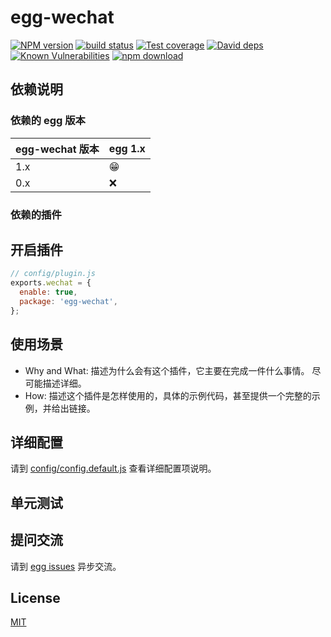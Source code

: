 # egg-wechat

[![NPM version][npm-image]][npm-url]
[![build status][travis-image]][travis-url]
[![Test coverage][codecov-image]][codecov-url]
[![David deps][david-image]][david-url]
[![Known Vulnerabilities][snyk-image]][snyk-url]
[![npm download][download-image]][download-url]

[npm-image]: https://img.shields.io/npm/v/egg-wechat.svg?style=flat-square
[npm-url]: https://npmjs.org/package/egg-wechat
[travis-image]: https://img.shields.io/travis/JKShare/egg-wechat.svg?style=flat-square
[travis-url]: https://travis-ci.org/JKShare/egg-wechat
[codecov-image]: https://img.shields.io/codecov/c/github/JKShare/egg-wechat.svg?style=flat-square
[codecov-url]: https://codecov.io/github/JKShare/egg-wechat?branch=master
[david-image]: https://img.shields.io/david/JKShare/egg-wechat.svg?style=flat-square
[david-url]: https://david-dm.org/JKShare/egg-wechat
[snyk-image]: https://snyk.io/test/npm/egg-wechat/badge.svg?style=flat-square
[snyk-url]: https://snyk.io/test/npm/egg-wechat
[download-image]: https://img.shields.io/npm/dm/egg-wechat.svg?style=flat-square
[download-url]: https://npmjs.org/package/egg-wechat

<!--
Description here.
-->

## 依赖说明

### 依赖的 egg 版本

egg-wechat 版本 | egg 1.x
--- | ---
1.x | 😁
0.x | ❌

### 依赖的插件
<!--

如果有依赖其它插件，请在这里特别说明。如

- co-wehcat
- co-wechat-api
- co-wechat-pay
- co-wechat-oauth

-->

## 开启插件

```js
// config/plugin.js
exports.wechat = {
  enable: true,
  package: 'egg-wechat',
};
```

## 使用场景

- Why and What: 描述为什么会有这个插件，它主要在完成一件什么事情。
尽可能描述详细。
- How: 描述这个插件是怎样使用的，具体的示例代码，甚至提供一个完整的示例，并给出链接。

## 详细配置

请到 [config/config.default.js](config/config.default.js) 查看详细配置项说明。

## 单元测试

<!-- 描述如何在单元测试中使用此插件，例如 schedule 如何触发。无则省略。-->

## 提问交流

请到 [egg issues](https://github.com/eggjs/egg/issues) 异步交流。

## License

[MIT](LICENSE)
